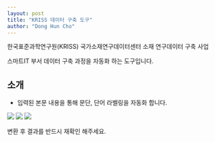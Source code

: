 ```yaml
---
layout: post
title: "KRISS 데이터 구축 도구"
author: "Dong Hun Cho"
---
```


한국표준과학연구원(KRISS) 국가소재연구데이터센터 소재 연구데이터 구축 사업

스마트IT 부서 데이터 구축 과정을 자동화 하는 도구입니다.


## 소개
* 입력된 본문 내용을 통해 문단, 단어 라벨링을 자동화 합니다.

<img src="https://raw.githubusercontent.com/johun204/kriss-study-help/main/img/4.png" />

<img src="https://raw.githubusercontent.com/johun204/kriss-study-help/main/img/6.png" />

<img src="https://raw.githubusercontent.com/johun204/kriss-study-help/main/img/7.png" />

변환 후 결과를 반드시 재확인 해주세요.

